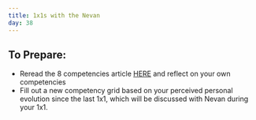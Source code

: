 ```yaml
---
title: 1x1s with the Nevan
day: 38
---
```


To Prepare:
------------
- Reread the 8 competencies article [HERE](https://www.userfocus.co.uk/articles/8-competencies-of-user-experience.html) and reflect on your own competencies
- Fill out a new competency grid based on your perceived personal evolution since the last 1x1, which will be discussed with Nevan during your 1x1. 

